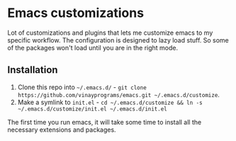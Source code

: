 # Emacs customizations

Lot of customizations and plugins that lets me customize emacs to my specific workflow. The configuration is designed to lazy load stuff. So some of the packages won't load until you are in the right mode.

## Installation

1. Clone this repo into `~/.emacs.d/` - `git clone https://github.com/vinayprograms/emacs.git ~/.emacs.d/customize`.
2. Make a symlink to `init.el` - `cd ~/.emacs.d/customize && ln -s ~/.emacs.d/customize/init.el ~/.emacs.d/init.el`

The first time you run emacs, it will take some time to install all the necessary extensions and packages.
